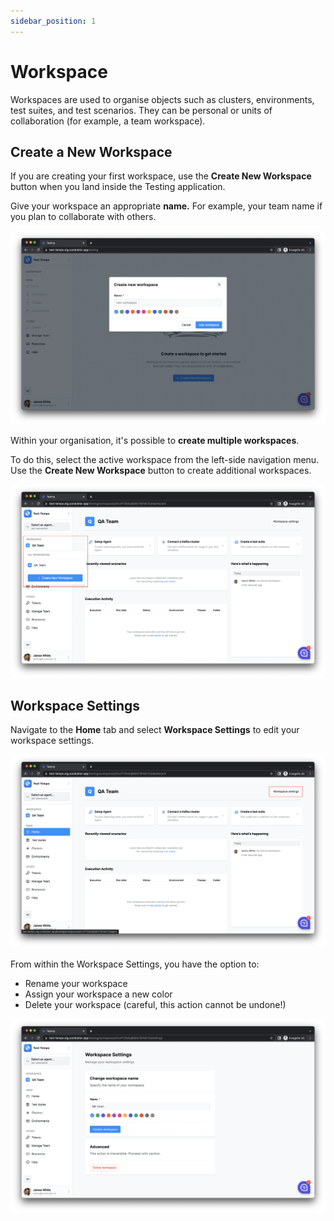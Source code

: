 ```yaml
---
sidebar_position: 1
---
```


# Workspace

Workspaces are used to organise objects such as clusters, environments, test suites, and test scenarios. They can be personal or units of collaboration (for example, a team workspace).&#x20;

## Create a New Workspace

If you are creating your first workspace, use the **Create New Workspace** button when you land inside the Testing application.

Give your workspace an appropriate **name.** For example, your team name if you plan to collaborate with others.&#x20;

![](<../assets/image (119).png>)

Within your organisation, it's possible to **create multiple workspaces**.&#x20;

To do this, select the active workspace from the left-side navigation menu. Use the **Create New Workspace** button to create additional workspaces.

![](<../assets/image (87).png>)

## Workspace Settings

Navigate to the **Home** tab and select **Workspace Settings** to edit your workspace settings.&#x20;

![](<../assets/image (62).png>)

From within the Workspace Settings, you have the option to:

- Rename your workspace
- Assign your workspace a new color
- Delete your workspace (careful, this action cannot be undone!)

![](<../assets/image (20).png>)
